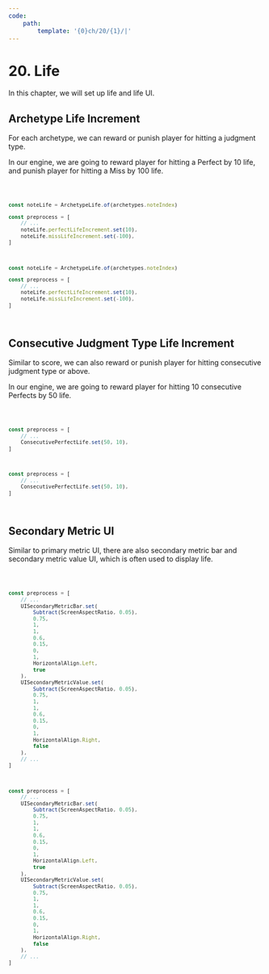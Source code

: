 ```yaml
---
code:
    path:
        template: '{0}ch/20/{1}/|'
---
```


# 20. Life

In this chapter, we will set up life and life UI.

## Archetype Life Increment

For each archetype, we can reward or punish player for hitting a judgment type.

In our engine, we are going to reward player for hitting a Perfect by 10 life, and punish player for hitting a Miss by 100 life.

<Code pathTemplate="{0}src/engine/data/scripts/initialization.{2}">

```ts
const noteLife = ArchetypeLife.of(archetypes.noteIndex)

const preprocess = [
    // ...
    noteLife.perfectLifeIncrement.set(10),
    noteLife.missLifeIncrement.set(-100),
]
```

```js
const noteLife = ArchetypeLife.of(archetypes.noteIndex)

const preprocess = [
    // ...
    noteLife.perfectLifeIncrement.set(10),
    noteLife.missLifeIncrement.set(-100),
]
```

</Code>

## Consecutive Judgment Type Life Increment

Similar to score, we can also reward or punish player for hitting consecutive judgment type or above.

In our engine, we are going to reward player for hitting 10 consecutive Perfects by 50 life.

<Code pathTemplate="{0}src/engine/data/scripts/initialization.{2}">

```ts
const preprocess = [
    // ...
    ConsecutivePerfectLife.set(50, 10),
]
```

```js
const preprocess = [
    // ...
    ConsecutivePerfectLife.set(50, 10),
]
```

</Code>

## Secondary Metric UI

Similar to primary metric UI, there are also secondary metric bar and secondary metric value UI, which is often used to display life.

<Code pathTemplate="{0}src/engine/data/scripts/initialization.{2}">

```ts
const preprocess = [
    // ...
    UISecondaryMetricBar.set(
        Subtract(ScreenAspectRatio, 0.05),
        0.75,
        1,
        1,
        0.6,
        0.15,
        0,
        1,
        HorizontalAlign.Left,
        true
    ),
    UISecondaryMetricValue.set(
        Subtract(ScreenAspectRatio, 0.05),
        0.75,
        1,
        1,
        0.6,
        0.15,
        0,
        1,
        HorizontalAlign.Right,
        false
    ),
    // ...
]
```

```js
const preprocess = [
    // ...
    UISecondaryMetricBar.set(
        Subtract(ScreenAspectRatio, 0.05),
        0.75,
        1,
        1,
        0.6,
        0.15,
        0,
        1,
        HorizontalAlign.Left,
        true
    ),
    UISecondaryMetricValue.set(
        Subtract(ScreenAspectRatio, 0.05),
        0.75,
        1,
        1,
        0.6,
        0.15,
        0,
        1,
        HorizontalAlign.Right,
        false
    ),
    // ...
]
```

</Code>
